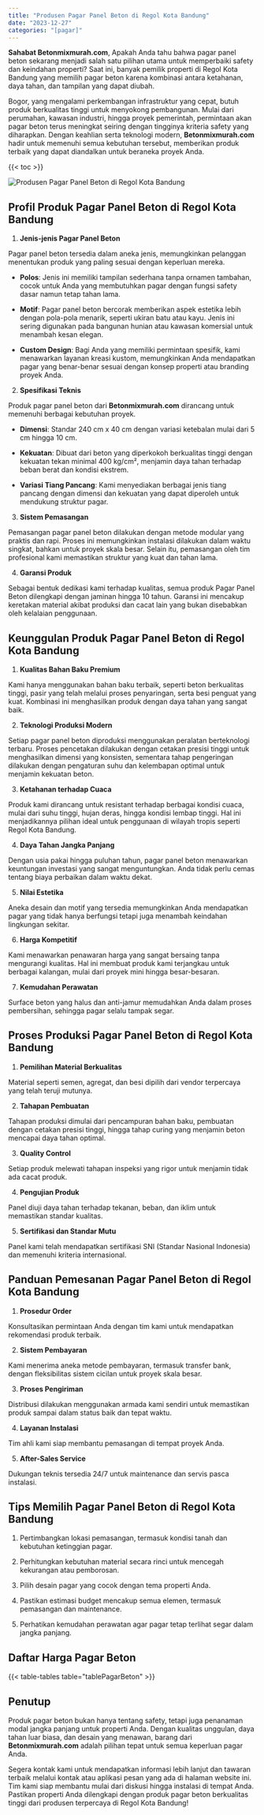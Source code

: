 ```yaml
---
title: "Produsen Pagar Panel Beton di Regol Kota Bandung"
date: "2023-12-27"
categories: "[pagar]"
---
```


**Sahabat Betonmixmurah.com**, Apakah Anda tahu bahwa pagar panel beton sekarang menjadi salah satu pilihan utama untuk memperbaiki safety dan keindahan properti? Saat ini, banyak pemilik properti di Regol Kota Bandung yang memilih pagar beton karena kombinasi antara ketahanan, daya tahan, dan tampilan yang dapat diubah.  

Bogor, yang mengalami perkembangan infrastruktur yang cepat, butuh produk berkualitas tinggi untuk menyokong pembangunan. Mulai dari perumahan, kawasan industri, hingga proyek pemerintah, permintaan akan pagar beton terus meningkat seiring dengan tingginya kriteria safety yang diharapkan. Dengan keahlian serta teknologi modern, **Betonmixmurah.com** hadir untuk memenuhi semua kebutuhan tersebut, memberikan produk terbaik yang dapat diandalkan untuk beraneka proyek Anda.

{{< toc >}}

![Produsen Pagar Panel Beton di Regol Kota Bandung](/images/pagar/pagar-beton-01.jpg)

## Profil Produk Pagar Panel Beton di Regol Kota Bandung

1. **Jenis-jenis Pagar Panel Beton**  

Pagar panel beton tersedia dalam aneka jenis, memungkinkan pelanggan menentukan produk yang paling sesuai dengan keperluan mereka.  

- **Polos**: Jenis ini memiliki tampilan sederhana tanpa ornamen tambahan, cocok untuk Anda yang membutuhkan pagar dengan fungsi safety dasar namun tetap tahan lama.  

- **Motif**: Pagar panel beton bercorak memberikan aspek estetika lebih dengan pola-pola menarik, seperti ukiran batu atau kayu. Jenis ini sering digunakan pada bangunan hunian atau kawasan komersial untuk menambah kesan elegan.  

- **Custom Design**: Bagi Anda yang memiliki permintaan spesifik, kami menawarkan layanan kreasi kustom, memungkinkan Anda mendapatkan pagar yang benar-benar sesuai dengan konsep properti atau branding proyek Anda.  

2. **Spesifikasi Teknis**  

Produk pagar panel beton dari **Betonmixmurah.com** dirancang untuk memenuhi berbagai kebutuhan proyek.  

- **Dimensi**: Standar 240 cm x 40 cm dengan variasi ketebalan mulai dari 5 cm hingga 10 cm.  

- **Kekuatan**: Dibuat dari beton yang diperkokoh berkualitas tinggi dengan kekuatan tekan minimal 400 kg/cm², menjamin daya tahan terhadap beban berat dan kondisi ekstrem.  

- **Variasi Tiang Pancang**: Kami menyediakan berbagai jenis tiang pancang dengan dimensi dan kekuatan yang dapat diperoleh untuk mendukung struktur pagar.  

3. **Sistem Pemasangan**  

Pemasangan pagar panel beton dilakukan dengan metode modular yang praktis dan rapi. Proses ini memungkinkan instalasi dilakukan dalam waktu singkat, bahkan untuk proyek skala besar. Selain itu, pemasangan oleh tim profesional kami memastikan struktur yang kuat dan tahan lama.  

4. **Garansi Produk**  

Sebagai bentuk dedikasi kami terhadap kualitas, semua produk Pagar Panel Beton dilengkapi dengan jaminan hingga 10 tahun. Garansi ini mencakup keretakan material akibat produksi dan cacat lain yang bukan disebabkan oleh kelalaian penggunaan.

## Keunggulan Produk Pagar Panel Beton di Regol Kota Bandung 

1. **Kualitas Bahan Baku Premium**  

Kami hanya menggunakan bahan baku terbaik, seperti beton berkualitas tinggi, pasir yang telah melalui proses penyaringan, serta besi penguat yang kuat. Kombinasi ini menghasilkan produk dengan daya tahan yang sangat baik.  

2. **Teknologi Produksi Modern**  

Setiap pagar panel beton diproduksi menggunakan peralatan berteknologi terbaru. Proses pencetakan dilakukan dengan cetakan presisi tinggi untuk menghasilkan dimensi yang konsisten, sementara tahap pengeringan dilakukan dengan pengaturan suhu dan kelembapan optimal untuk menjamin kekuatan beton.  

3. **Ketahanan terhadap Cuaca**  

Produk kami dirancang untuk resistant terhadap berbagai kondisi cuaca, mulai dari suhu tinggi, hujan deras, hingga kondisi lembap tinggi. Hal ini menjadikannya pilihan ideal untuk penggunaan di wilayah tropis seperti Regol Kota Bandung.  

4. **Daya Tahan Jangka Panjang**  

Dengan usia pakai hingga puluhan tahun, pagar panel beton menawarkan keuntungan investasi yang sangat menguntungkan. Anda tidak perlu cemas tentang biaya perbaikan dalam waktu dekat.  

5. **Nilai Estetika**  

Aneka desain dan motif yang tersedia memungkinkan Anda mendapatkan pagar yang tidak hanya berfungsi tetapi juga menambah keindahan lingkungan sekitar.  

6. **Harga Kompetitif**  

Kami menawarkan penawaran harga yang sangat bersaing tanpa mengurangi kualitas. Hal ini membuat produk kami terjangkau untuk berbagai kalangan, mulai dari proyek mini hingga besar-besaran.  

7. **Kemudahan Perawatan**  

Surface beton yang halus dan anti-jamur memudahkan Anda dalam proses pembersihan, sehingga pagar selalu tampak segar.

## Proses Produksi Pagar Panel Beton di Regol Kota Bandung

1. **Pemilihan Material Berkualitas**  

Material seperti semen, agregat, dan besi dipilih dari vendor terpercaya yang telah teruji mutunya.

2. **Tahapan Pembuatan**  

Tahapan produksi dimulai dari pencampuran bahan baku, pembuatan dengan cetakan presisi tinggi, hingga tahap curing yang menjamin beton mencapai daya tahan optimal.

3. **Quality Control**  

Setiap produk melewati tahapan inspeksi yang rigor untuk menjamin tidak ada cacat produk.

4. **Pengujian Produk**  

Panel diuji daya tahan terhadap tekanan, beban, dan iklim untuk memastikan standar kualitas.

5. **Sertifikasi dan Standar Mutu**  

Panel kami telah mendapatkan sertifikasi SNI (Standar Nasional Indonesia) dan memenuhi kriteria internasional.

## Panduan Pemesanan Pagar Panel Beton di Regol Kota Bandung

1. **Prosedur Order**  

Konsultasikan permintaan Anda dengan tim kami untuk mendapatkan rekomendasi produk terbaik.

2. **Sistem Pembayaran**  

Kami menerima aneka metode pembayaran, termasuk transfer bank, dengan fleksibilitas sistem cicilan untuk proyek skala besar.

3. **Proses Pengiriman**  

Distribusi dilakukan menggunakan armada kami sendiri untuk memastikan produk sampai dalam status baik dan tepat waktu.

4. **Layanan Instalasi**  

Tim ahli kami siap membantu pemasangan di tempat proyek Anda.

5. **After-Sales Service**  

Dukungan teknis tersedia 24/7 untuk maintenance dan servis pasca instalasi.

## Tips Memilih Pagar Panel Beton di Regol Kota Bandung

1. Pertimbangkan lokasi pemasangan, termasuk kondisi tanah dan kebutuhan ketinggian pagar.  

2. Perhitungkan kebutuhan material secara rinci untuk mencegah kekurangan atau pemborosan.  

3. Pilih desain pagar yang cocok dengan tema properti Anda.  

4. Pastikan estimasi budget mencakup semua elemen, termasuk pemasangan dan maintenance.  

5. Perhatikan kemudahan perawatan agar pagar tetap terlihat segar dalam jangka panjang.

## Daftar Harga Pagar Beton

{{< table-tables table="tablePagarBeton" >}}

## Penutup

Produk pagar beton bukan hanya tentang safety, tetapi juga penanaman modal jangka panjang untuk properti Anda. Dengan kualitas unggulan, daya tahan luar biasa, dan desain yang menawan, barang dari **Betonmixmurah.com** adalah pilihan tepat untuk semua keperluan pagar Anda.  

Segera kontak kami untuk mendapatkan informasi lebih lanjut dan tawaran terbaik melalui kontak atau aplikasi pesan yang ada di halaman website ini. Tim kami siap membantu mulai dari diskusi hingga instalasi di tempat Anda. Pastikan properti Anda dilengkapi dengan produk pagar beton berkualitas tinggi dari produsen terpercaya di Regol Kota Bandung!